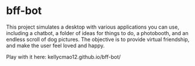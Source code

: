 # bff-bot

This project simulates a desktop with various applications you can use, including a chatbot, a folder of ideas for things to do, a photobooth, and an endless scroll of dog pictures. The objective is to provide virtual friendship, and make the user feel loved and happy.

Play with it here: kellycmao12.github.io/bff-bot/
